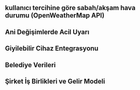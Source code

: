 ## kullanıcı tercihine göre sabah/akşam hava durumu (OpenWeatherMap API)
## Ani Değişimlerde Acil Uyarı
## Giyilebilir Cihaz Entegrasyonu
## Belediye Verileri
## Şirket İş Birlikleri ve Gelir Modeli


